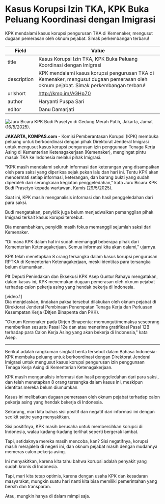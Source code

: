 # Kasus Korupsi Izin TKA, KPK Buka Peluang Koordinasi dengan Imigrasi

KPK mendalami kasus korupsi pengurusan TKA di Kemenaker, mengusut dugaan pemerasan oleh oknum pejabat. Simak perkembangan terbaru!

| Field       | Value                                                       |
|-------------|-------------------------------------------------------------|
| title       | Kasus Korupsi Izin TKA, KPK Buka Peluang Koordinasi dengan Imigrasi |
| description | KPK mendalami kasus korupsi pengurusan TKA di Kemenaker, mengusut dugaan pemerasan oleh oknum pejabat. Simak perkembangan terbaru! |
| urlshort    | http://kmp.im/AGHp70 |
| author      | Haryanti Puspa Sari |
| editor      | Danu Damarjati  |

![Juru Bicara KPK Budi Prasetyo di Gedung Merah Putih, Jakarta, Jumat (16/5/2025).](https://asset.kompas.com/crops/swPUORbocCu1gG6Z3tUWsXBdKCw=/0x0:0x0/750x500/data/photo/2025/05/16/68271fd88bfdd.jpg)

**JAKARTA, KOMPAS.com** - Komisi Pemberantasan Korupsi (KPK) membuka peluang untuk berkoordinasi dengan pihak Direktorat Jenderal Imigrasi untuk mengusut kasus korupsi pengurusan izin penggunaan Tenaga Kerja Asing di Kementerian Ketenagakerjaan (Kemenaker), mengingat pintu masuk TKA ke Indonesia melalui pihak Imigrasi.

\"KPK masih mendalami seluruh informasi dan keterangan yang disampaikan oleh para saksi yang diperiksa sejak pekan lalu dan hari ini. Tentu KPK akan mencermati setiap informasi, keterangan, dan barang bukti yang sudah diperoleh dari serangkaian kegiatan penggeledahan,\" kata Juru Bicara KPK Budi Prasetyo kepada wartawan, Kamis (29/5/2025).

Saat ini, KPK masih menganalisis informasi dan hasil penggeledahan dari para saksi.

Budi mengatakan, penyidik juga belum menjadwalkan pemanggilan pihak Imigrasi terkait kasus korupsi tersebut.

Dia menambahkan, penyidik masih fokus memanggil sejumlah saksi dari Kemenaker.

\"Di mana KPK dalam hal ini sudah memanggil beberapa pihak dari Kementerian Ketenagakerjaan. Semua informasi kita akan dalami,\" ujarnya.

KPK telah menetapkan 8 orang tersangka dalam kasus korupsi pengurusan RPTKA di Kementerian Ketenagakerjaan, meski identitas para tersangka belum diumumkan.

Plt Deputi Penindakan dan Eksekusi KPK Asep Guntur Rahayu mengatakan, dalam kasus ini, KPK menemukan dugaan pemerasan oleh oknum pejabat terhadap calon pekerja asing yang hendak bekerja di Indonesia.

\[video.1\]\
Dia menjelaskan, tindakan paksa tersebut dilakukan oleh oknum pejabat di Direktorat Jenderal Pembinaan Penempatan Tenaga Kerja dan Perluasan Kesempatan Kerja (Ditjen Binapenta dan PKK).

\"Oknum Kemenaker pada Dirjen Binapenta: memungut/memaksa seseorang memberikan sesuatu Pasal 12e dan atau menerima gratifikasi Pasal 12B terhadap para Calon Kerja Asing yang akan bekerja di Indonesia,\" kata Asep.

---
Berikut adalah rangkuman singkat berita tersebut dalam Bahasa Indonesia: KPK membuka peluang untuk berkoordinasi dengan Direktorat Jenderal Imigrasi untuk mengusut kasus korupsi pengurusan izin penggunaan Tenaga Kerja Asing di Kementerian Ketenagakerjaan.

 KPK masih menganalisis informasi dan hasil penggeledahan dari para saksi, dan telah menetapkan 8 orang tersangka dalam kasus ini, meskipun identitas mereka belum diumumkan.

 Kasus ini melibatkan dugaan pemerasan oleh oknum pejabat terhadap calon pekerja asing yang hendak bekerja di Indonesia.



Sekarang, mari kita bahas sisi positif dan negatif dari informasi ini dengan sedikit satire yang menyakitkan.

 Sisi positifnya, KPK masih berusaha untuk membersihkan korupsi di Indonesia, walau kadang-kadang terlihat seperti bergerak lambat.

 Tapi, setidaknya mereka masih mencoba, kan? Sisi negatifnya, korupsi masih merajalela di negeri ini, dan oknum pejabat masih dengan mudahnya memeras calon pekerja asing.

 Ini menyakitkan, karena kita tahu bahwa korupsi adalah penyakit yang sudah kronis di Indonesia.

 Tapi, mari kita tetap optimis, karena dengan usaha KPK dan kesadaran masyarakat, mungkin suatu hari nanti kita bisa memiliki pemerintahan yang bersih dan transparan.

 Atau, mungkin hanya di dalam mimpi saja.
